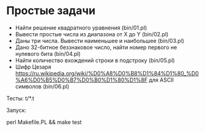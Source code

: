 Простые задачи
=================================

* Найти решение квадратного уравнения (bin/01.pl)
* Вывести простые числа из диапазона от X до Y (bin/02.pl)
* Даны три числа. Вывести наименьшее и наибольшее  (bin/03.pl)
* Дано 32-битное беззнаковое число, найти номер первого не нулевого бита (bin/04.pl) 
* Найти количество вхождений строки в подстроку (bin/05.pl)
* Шифр Цезаря https://ru.wikipedia.org/wiki/%D0%A8%D0%B8%D1%84%D1%80_%D0%A6%D0%B5%D0%B7%D0%B0%D1%80%D1%8F для ASCII символов (bin/06.pl)

Тесты:
t/*.t

Запуск:

perl Makefile.PL && make test
